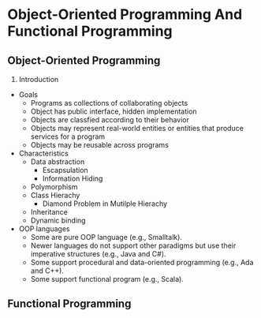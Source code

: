 # Object-Oriented Programming And Functional Programming

## Object-Oriented Programming

1. Introduction
- Goals
    - Programs as collections of collaborating objects
    - Object has public interface, hidden implementation
    - Objects are classfied according to their behavior
    - Objects may represent real-world entities or entities that produce services for a program
    - Objects may be reusable across programs
- Characteristics
    - Data abstraction
        - Escapsulation
        - Information Hiding
    - Polymorphism
    - Class Hierachy
        - Diamond Problem in Mutilple Hierachy
    - Inheritance
    - Dynamic binding
- OOP languages
    - Some are pure OOP language (e.g., Smalltalk).
    - Newer languages do not support other paradigms but use their imperative structures (e.g., Java and C#).
    - Some support procedural and data-oriented programming (e.g., Ada and C++).
    - Some support functional program (e.g., Scala).

## Functional Programming